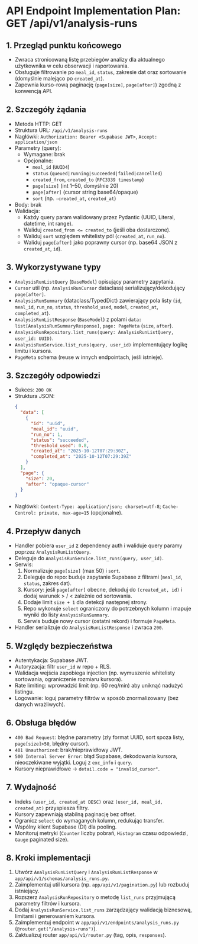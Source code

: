 # API Endpoint Implementation Plan: GET /api/v1/analysis-runs

## 1. Przegląd punktu końcowego

- Zwraca stronicowaną listę przebiegów analizy dla aktualnego użytkownika w celu obserwacji i raportowania.
- Obsługuje filtrowanie po `meal_id`, `status`, zakresie dat oraz sortowanie (domyślnie malejąco po `created_at`).
- Zapewnia kurso-rową paginację (`page[size]`, `page[after]`) zgodną z konwencją API.

## 2. Szczegóły żądania

- Metoda HTTP: GET
- Struktura URL: `/api/v1/analysis-runs`
- Nagłówki: `Authorization: Bearer <Supabase JWT>`, `Accept: application/json`
- Parametry (query):
  - Wymagane: brak
  - Opcjonalne:
    - `meal_id` (`UUID4`)
    - `status` (`queued|running|succeeded|failed|cancelled`)
    - `created_from`, `created_to` (`RFC3339 timestamp`)
    - `page[size]` (int 1–50, domyślnie 20)
    - `page[after]` (cursor string base64/opaque)
    - `sort` (np. `-created_at`, `created_at`)
- Body: brak
- Walidacja:
  - Każdy query param walidowany przez Pydantic (UUID, Literal, datetime, int range).
  - Waliduj `created_from <= created_to` (jeśli oba dostarczone).
  - Waliduj `sort` względem whitelisty pól (`created_at`, `run_no`).
  - Waliduj `page[after]` jako poprawny cursor (np. base64 JSON z `created_at`, `id`).

## 3. Wykorzystywane typy

- `AnalysisRunListQuery` (`BaseModel`) opisujący parametry zapytania.
- `Cursor` util (np. `AnalysisRunCursor` dataclass) serializujący/dekodujący `page[after]`.
- `AnalysisRunSummary` (dataclass/TypedDict) zawierający pola listy (`id`, `meal_id`, `run_no`, `status`, `threshold_used`, `model`, `created_at`, `completed_at`).
- `AnalysisRunListResponse` (`BaseModel`) z polami `data: list[AnalysisRunSummaryResponse]`, `page: PageMeta` (`size`, `after`).
- `AnalysisRunRepository.list_runs(query: AnalysisRunListQuery, user_id: UUID)`.
- `AnalysisRunService.list_runs(query, user_id)` implementujący logikę limitu i kursora.
- `PageMeta` schema (reuse w innych endpointach, jeśli istnieje).

## 3. Szczegóły odpowiedzi

- Sukces: `200 OK`
- Struktura JSON:
  ```json
  {
    "data": [
      {
        "id": "uuid",
        "meal_id": "uuid",
        "run_no": 1,
        "status": "succeeded",
        "threshold_used": 0.8,
        "created_at": "2025-10-12T07:29:30Z",
        "completed_at": "2025-10-12T07:29:39Z"
      }
    ],
    "page": {
      "size": 20,
      "after": "opaque-cursor"
    }
  }
  ```
- Nagłówki: `Content-Type: application/json; charset=utf-8`; `Cache-Control: private, max-age=15` (opcjonalne).

## 4. Przepływ danych

- Handler pobiera `user_id` z dependency auth i waliduje query paramy poprzez `AnalysisRunListQuery`.
- Deleguje do `AnalysisRunService.list_runs(query, user_id)`.
- Serwis:
  1. Normalizuje `page[size]` (max 50) i `sort`.
  2. Deleguje do repo: buduje zapytanie Supabase z filtrami (`meal_id`, `status`, zakres dat).
  3. Kursory: jeśli `page[after]` obecne, dekoduj do `(created_at, id)` i dodaj warunek > / < zależnie od sortowania.
  4. Dodaje limit `size + 1` dla detekcji następnej strony.
  5. Repo wykonuje `select` ograniczony do potrzebnych kolumn i mapuje wyniki do listy `AnalysisRunSummary`.
  6. Serwis buduje nowy cursor (ostatni rekord) i formuje `PageMeta`.
- Handler serializuje do `AnalysisRunListResponse` i zwraca `200`.

## 5. Względy bezpieczeństwa

- Autentykacja: Supabase JWT.
- Autoryzacja: filtr `user_id` w repo + RLS.
- Walidacja wejścia zapobiega injection (np. wymuszenie whitelisty sortowania, ograniczenie rozmiaru kursora).
- Rate limiting: wprowadzić limit (np. 60 req/min) aby uniknąć nadużyć listingu.
- Logowanie: loguj parametry filtrów w sposób znormalizowany (bez danych wrażliwych).

## 6. Obsługa błędów

- `400 Bad Request`: błędne parametry (zły format UUID, sort spoza listy, `page[size]>50`, błędny cursor).
- `401 Unauthorized`: brak/nieprawidłowy JWT.
- `500 Internal Server Error`: błąd Supabase, dekodowania kursora, nieoczekiwane wyjątki. Loguj z `exc_info` i `query`.
- Kursory nieprawidłowe → `detail.code = "invalid_cursor"`.

## 7. Wydajność

- Indeks `(user_id, created_at DESC)` oraz `(user_id, meal_id, created_at)` przyspiesza filtry.
- Kursory zapewniają stabilną paginację bez offset.
- Ogranicz `select` do wymaganych kolumn, redukując transfer.
- Wspólny klient Supabase (DI) dla pooling.
- Monitoruj metryki (`Counter` liczby pobrań, `Histogram` czasu odpowiedzi, `Gauge` paginated size).

## 8. Kroki implementacji

1. Utwórz `AnalysisRunListQuery` i `AnalysisRunListResponse` w `app/api/v1/schemas/analysis_runs.py`.
2. Zaimplementuj util kursora (np. `app/api/v1/pagination.py`) lub rozbuduj istniejący.
3. Rozszerz `AnalysisRunRepository` o metodę `list_runs` przyjmującą parametry filtrów i kursora.
4. Dodaj `AnalysisRunService.list_runs` zarządzający walidacją biznesową, limitami i generowaniem kursora.
5. Zaimplementuj endpoint w `app/api/v1/endpoints/analysis_runs.py` (`@router.get("/analysis-runs")`).
6. Zaktualizuj router `app/api/v1/router.py` (tag, opis, `responses`).
